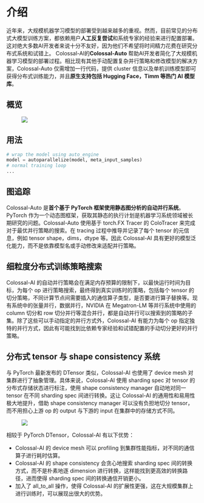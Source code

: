 # 介绍

近年来，大规模机器学习模型的部署受到越来越多的重视。然而，目前常见的分布式大模型训练方案，都依赖用户**人工反复尝试**和系统专家的经验来进行配置部署。这对绝大多数AI开发者来说十分不友好，因为他们不希望将时间精力花费在研究分布式系统和试错上。
Colossal-AI的**Colossal-Auto** 帮助AI开发者简化了大规模机器学习模型的部署过程。相比现有其他手动配置复杂并行策略和修改模型的解决方案，Colossal-Auto 仅需增加一行代码，提供 cluster 信息以及单机训练模型即可获得分布式训练能力，并且**原生支持包括 Hugging Face，Timm 等热门 AI 模型库**。



## 概览

<figure style={{textAlign: "center"}}>
<img src="https://raw.githubusercontent.com/hpcaitech/public_assets/main/colossalai/img/auto_parallel/auto_parallel.png"/>
</figure>

## 用法
```python
# wrap the model using auto_engine
model = autoparallelize(model, meta_input_samples)
# normal training loop
...
```


## 图追踪
Colossal-Auto 是**首个基于 PyTorch 框架使用静态图分析的自动并行系统**。PyTorch 作为一个动态图框架，获取其静态的执行计划是机器学习系统领域被长期研究的问题。Colossal-Auto 使用基于 torch.FX Tracer 的 ColoTracer 来完成对于最优并行策略的搜索。在 tracing 过程中推导并记录了每个 tensor 的元信息，例如 tensor shape，dims，dtype 等。因此 Colossal-AI 具有更好的模型泛化能力，而不是依靠模型名或手动修改来适配并行策略。


## 细粒度分布式训练策略搜索
Colossal-AI 的自动并行策略会在满足内存预算的限制下，以最快运行时间为目标，为每个 op 进行策略搜索，最终得到真实训练时的策略，包括每个 tensor 的切分策略，不同计算节点间需要插入的通信算子类型，是否要进行算子替换等。现有系统中的张量并行，数据并行，NVIDIA 在 Megatron-LM 等并行系统中使用的 column 切分和 row 切分并行等混合并行，都是自动并行可以搜索到的策略的子集。除了这些可以手动指定的并行方式外，Colossal-AI 有能力为每个 op 指定独特的并行方式，因此有可能找到比依赖专家经验和试错配置的手动切分更好的并行策略。



## 分布式 tensor 与 shape consistency 系统

与 PyTorch 最新发布的 DTensor 类似，Colossal-AI 也使用了 device mesh 对集群进行了抽象管理。具体来说，Colossal-AI 使用 sharding spec 对 tensor 的分布式存储状态进行标注，使用 shape consistency manager 自动地对同一 tensor 在不同 sharding spec 间进行转换。这让 Colossal-AI 的通用性和易用性极大地提升，借助 shape consistency manager 可以没有负担地切分 tensor，而不用担心上游 op 的 output 与下游的 input 在集群中的存储方式不同。

<figure style={{textAlign: "center"}}>
<img src="https://raw.githubusercontent.com/hpcaitech/public_assets/main/colossalai/img/auto_parallel/shape_consistency.png"/>
</figure>

相较于 PyTorch DTensor，Colossal-AI 有以下优势：
+ Colossal-AI 的 device mesh 可以 profiling 到集群性能指标，对不同的通信算子进行耗时估算。
+ Colossal-AI 的 shape consistency 会贪心地搜索 sharding spec 间的转换方式，而不是朴素地逐 dimension 进行转换，这样能找到更高效的转换路径，进而使得 sharding spec 间的转换通信开销更小。
+ 加入了 all_to_all 操作，使得 Colossal-AI 的扩展性更强，这在大规模集群上进行训练时，可以展现出很大的优势。
